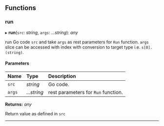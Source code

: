 ## Functions

### run

▸ **run**(`src`: *string*, `args`: *...string*): *any*

run Go code `src` and take `args` as rest parameters for `Run` function.
`args` slice can be accessed with index with conversion to target type i.e. `s[0].(string)`.

#### Parameters

| Name | Type | Description |
| :------ | :------ | :------ |
| `src` | *string* | Go code. |
| `args` | *...string* | rest parameters for `Run` function. |

**Returns:** *any*

Return value as defined in `src`

___